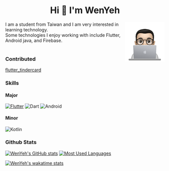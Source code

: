 
<h1 align="center">Hi 👋  I'm WenYeh </h1>

  <img src="https://github.com/wayne900204/wayne900204/blob/main/profile-img.png" align="right" width="25%"/>
I am a student from Taiwan and I am very interested in learning technology.
<br>
Some technologies I enjoy working with include Flutter, Android java, and Firebase.
<br>
<br>

### Contributed
[flutter_tindercard](https://pub.dev/packages/flutter_tindercard)
### Skills
#### Major 
[![Flutter](https://img.shields.io/badge/flutter-%233498DB.svg?&style=for-the-badge&logo=flutter&logoColor=white)](https://github.com/wayne900204/Flutter-Login-Firebase-Bloc)
![Dart](https://img.shields.io/badge/dart-%231DA1F2.svg?&style=for-the-badge&logo=dart&logoColor=white)
![Android](https://img.shields.io/badge/android-teal.svg?&style=for-the-badge&logo=android&logoColor=white")
#### Minor
![Kotlin](https://img.shields.io/badge/kotlin-%23FF5722.svg?&style=for-the-badge&logo=kotlin&logoColor=white)

### Github Stats
[![WenYeh's GitHub stats](https://github-readme-stats.vercel.app/api?username=wayne900204&show_icons=true&line_height=21&show_icons=true&theme=buefy&count_private=true&cache_seconds=1800)](https://github.com/anuraghazra/github-readme-stats)
[![Most Used Languages](https://github-readme-stats.vercel.app/api/top-langs/?username=wayne900204&show_icons=true&theme=buefy&layout=compact&cache_seconds=1800&langs_count=8)](https://github.com/wayne900204)
<br>

[![WenYeh's wakatime stats](https://github-readme-stats.vercel.app/api/wakatime?username=wayne900204&layout=compact&bg_color=ffffff&v=2)](https://github.com/wayne900204)
